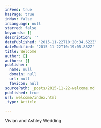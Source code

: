 ```yaml
---
inFeed: true
hasPage: true
inNav: false
inLanguage: null
starred: false
keywords: []
description: ''
datePublished: '2015-11-22T10:20:34.622Z'
dateModified: '2015-11-22T10:19:05.852Z'
title: Welcome
author: []
authors: []
publisher:
  name: null
  domain: null
  url: null
  favicon: null
sourcePath: _posts/2015-11-22-welcome.md
published: true
url: welcome/index.html
_type: Article

---
```

Vivian and Ashley Wedding